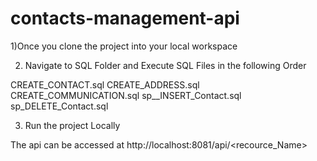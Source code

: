 # contacts-management-api


1)Once you clone the project into your local workspace 

2) Navigate to SQL Folder and Execute SQL Files in the following Order 

CREATE_CONTACT.sql
CREATE_ADDRESS.sql
CREATE_COMMUNICATION.sql
sp__INSERT_Contact.sql
sp_DELETE_Contact.sql

3) Run the project Locally 

The api can be accessed at http://localhost:8081/api/<recource_Name>
